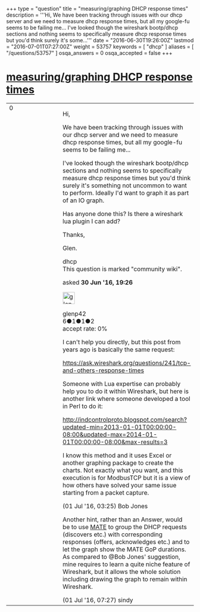 +++
type = "question"
title = "measuring/graphing DHCP response times"
description = '''Hi, We have been tracking through issues with our dhcp server and we need to measure dhcp response times, but all my google-fu seems to be failing me... I&#x27;ve looked though the wireshark bootp/dhcp sections and nothing seems to specifically measure dhcp response times but you&#x27;d think surely it&#x27;s some...'''
date = "2016-06-30T19:26:00Z"
lastmod = "2016-07-01T07:27:00Z"
weight = 53757
keywords = [ "dhcp" ]
aliases = [ "/questions/53757" ]
osqa_answers = 0
osqa_accepted = false
+++

<div class="headNormal">

# [measuring/graphing DHCP response times](/questions/53757/measuringgraphing-dhcp-response-times)

</div>

<div id="main-body">

<div id="askform">

<table id="question-table" style="width:100%;"><colgroup><col style="width: 50%" /><col style="width: 50%" /></colgroup><tbody><tr class="odd"><td style="width: 30px; vertical-align: top"><div class="vote-buttons"><span id="post-53757-upvote" class="ajax-command post-vote up" rel="nofollow" title="I like this post (click again to cancel)"> </span><div id="post-53757-score" class="post-score" title="current number of votes">0</div><span id="post-53757-downvote" class="ajax-command post-vote down" rel="nofollow" title="I dont like this post (click again to cancel)"> </span> <span id="favorite-mark" class="ajax-command favorite-mark" rel="nofollow" title="mark/unmark this question as favorite (click again to cancel)"> </span><div id="favorite-count" class="favorite-count"></div></div></td><td><div id="item-right"><div class="question-body"><p>Hi,</p><p>We have been tracking through issues with our dhcp server and we need to measure dhcp response times, but all my google-fu seems to be failing me...</p><p>I've looked though the wireshark bootp/dhcp sections and nothing seems to specifically measure dhcp response times but you'd think surely it's something not uncommon to want to perform. Ideally I'd want to graph it as part of an IO graph.</p><p>Has anyone done this? Is there a wireshark lua plugin I can add?</p><p>Thanks,</p><p>Glen.</p></div><div id="question-tags" class="tags-container tags"><span class="post-tag tag-link-dhcp" rel="tag" title="see questions tagged &#39;dhcp&#39;">dhcp</span></div><div id="question-controls" class="post-controls"><div class="community-wiki">This question is marked "community wiki".</div></div><div class="post-update-info-container"><div class="post-update-info post-update-info-user"><p>asked <strong>30 Jun '16, 19:26</strong></p><img src="https://secure.gravatar.com/avatar/f7e5d56de2cfeed8699b6a3be21bcbcf?s=32&amp;d=identicon&amp;r=g" class="gravatar" width="32" height="32" alt="glenp42&#39;s gravatar image" /><p><span>glenp42</span><br />
<span class="score" title="6 reputation points">6</span><span title="1 badges"><span class="badge1">●</span><span class="badgecount">1</span></span><span title="1 badges"><span class="silver">●</span><span class="badgecount">1</span></span><span title="2 badges"><span class="bronze">●</span><span class="badgecount">2</span></span><br />
<span class="accept_rate" title="Rate of the user&#39;s accepted answers">accept rate:</span> <span title="glenp42 has no accepted answers">0%</span></p></div></div><div id="comments-container-53757" class="comments-container"><span id="53765"></span><div id="comment-53765" class="comment"><div id="post-53765-score" class="comment-score"></div><div class="comment-text"><p>I can't help you directly, but this post from years ago is basically the same request:</p><p><a href="https://ask.wireshark.org/questions/241/tcp-and-others-response-times">https://ask.wireshark.org/questions/241/tcp-and-others-response-times</a></p><p>Someone with Lua expertise can probably help you to do it within Wireshark, but here is another link where someone developed a tool in Perl to do it:</p><p><a href="http://indcontrolproto.blogspot.com/search?updated-min=2013-01-01T00:00:00-08:00&amp;updated-max=2014-01-01T00:00:00-08:00&amp;max-results=3">http://indcontrolproto.blogspot.com/search?updated-min=2013-01-01T00:00:00-08:00&amp;updated-max=2014-01-01T00:00:00-08:00&amp;max-results=3</a></p><p>I know this method and it uses Excel or another graphing package to create the charts. Not exactly what you want, and this execution is for ModbusTCP but it is a view of how others have solved your same issue starting from a packet capture.</p></div><div id="comment-53765-info" class="comment-info"><span class="comment-age">(01 Jul '16, 03:25)</span> <span class="comment-user userinfo">Bob Jones</span></div></div><span id="53769"></span><div id="comment-53769" class="comment"><div id="post-53769-score" class="comment-score"></div><div class="comment-text"><p>Another hint, rather than an Answer, would be to use <a href="https://wiki.wireshark.org/Mate/Manual">MATE</a> to group the DHCP requests (discovers etc.) with corresponding responses (offers, acknowledges etc.) and to let the graph show the MATE GoP durations. As compared to <span>@Bob Jones</span>' suggestion, mine requires to learn a quite niche feature of Wireshark, but it allows the whole solution including drawing the graph to remain within Wireshark.</p></div><div id="comment-53769-info" class="comment-info"><span class="comment-age">(01 Jul '16, 07:27)</span> <span class="comment-user userinfo">sindy</span></div></div></div><div id="comment-tools-53757" class="comment-tools"></div><div class="clear"></div><div id="comment-53757-form-container" class="comment-form-container"></div><div class="clear"></div></div></td></tr></tbody></table>

</div>

</div>


